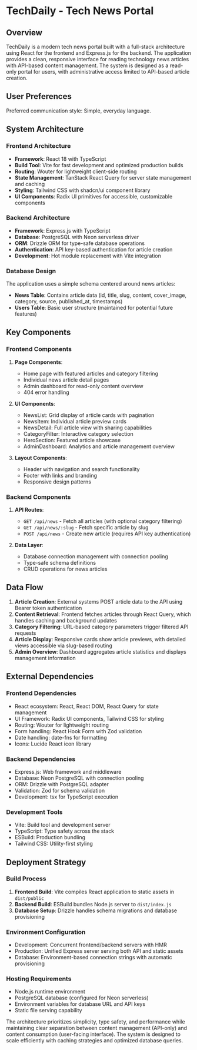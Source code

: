 # TechDaily - Tech News Portal

## Overview

TechDaily is a modern tech news portal built with a full-stack architecture using React for the frontend and Express.js for the backend. The application provides a clean, responsive interface for reading technology news articles with API-based content management. The system is designed as a read-only portal for users, with administrative access limited to API-based article creation.

## User Preferences

Preferred communication style: Simple, everyday language.

## System Architecture

### Frontend Architecture
- **Framework**: React 18 with TypeScript
- **Build Tool**: Vite for fast development and optimized production builds
- **Routing**: Wouter for lightweight client-side routing
- **State Management**: TanStack React Query for server state management and caching
- **Styling**: Tailwind CSS with shadcn/ui component library
- **UI Components**: Radix UI primitives for accessible, customizable components

### Backend Architecture
- **Framework**: Express.js with TypeScript
- **Database**: PostgreSQL with Neon serverless driver
- **ORM**: Drizzle ORM for type-safe database operations
- **Authentication**: API key-based authentication for article creation
- **Development**: Hot module replacement with Vite integration

### Database Design
The application uses a simple schema centered around news articles:
- **News Table**: Contains article data (id, title, slug, content, cover_image, category, source, published_at, timestamps)
- **Users Table**: Basic user structure (maintained for potential future features)

## Key Components

### Frontend Components
1. **Page Components**:
   - Home page with featured articles and category filtering
   - Individual news article detail pages
   - Admin dashboard for read-only content overview
   - 404 error handling

2. **UI Components**:
   - NewsList: Grid display of article cards with pagination
   - NewsItem: Individual article preview cards
   - NewsDetail: Full article view with sharing capabilities
   - CategoryFilter: Interactive category selection
   - HeroSection: Featured article showcase
   - AdminDashboard: Analytics and article management overview

3. **Layout Components**:
   - Header with navigation and search functionality
   - Footer with links and branding
   - Responsive design patterns

### Backend Components
1. **API Routes**:
   - `GET /api/news` - Fetch all articles (with optional category filtering)
   - `GET /api/news/:slug` - Fetch specific article by slug
   - `POST /api/news` - Create new article (requires API key authentication)

2. **Data Layer**:
   - Database connection management with connection pooling
   - Type-safe schema definitions
   - CRUD operations for news articles

## Data Flow

1. **Article Creation**: External systems POST article data to the API using Bearer token authentication
2. **Content Retrieval**: Frontend fetches articles through React Query, which handles caching and background updates
3. **Category Filtering**: URL-based category parameters trigger filtered API requests
4. **Article Display**: Responsive cards show article previews, with detailed views accessible via slug-based routing
5. **Admin Overview**: Dashboard aggregates article statistics and displays management information

## External Dependencies

### Frontend Dependencies
- React ecosystem: React, React DOM, React Query for state management
- UI Framework: Radix UI components, Tailwind CSS for styling
- Routing: Wouter for lightweight routing
- Form handling: React Hook Form with Zod validation
- Date handling: date-fns for formatting
- Icons: Lucide React icon library

### Backend Dependencies
- Express.js: Web framework and middleware
- Database: Neon PostgreSQL with connection pooling
- ORM: Drizzle with PostgreSQL adapter
- Validation: Zod for schema validation
- Development: tsx for TypeScript execution

### Development Tools
- Vite: Build tool and development server
- TypeScript: Type safety across the stack
- ESBuild: Production bundling
- Tailwind CSS: Utility-first styling

## Deployment Strategy

### Build Process
1. **Frontend Build**: Vite compiles React application to static assets in `dist/public`
2. **Backend Build**: ESBuild bundles Node.js server to `dist/index.js`
3. **Database Setup**: Drizzle handles schema migrations and database provisioning

### Environment Configuration
- Development: Concurrent frontend/backend servers with HMR
- Production: Unified Express server serving both API and static assets
- Database: Environment-based connection strings with automatic provisioning

### Hosting Requirements
- Node.js runtime environment
- PostgreSQL database (configured for Neon serverless)
- Environment variables for database URL and API keys
- Static file serving capability

The architecture prioritizes simplicity, type safety, and performance while maintaining clear separation between content management (API-only) and content consumption (user-facing interface). The system is designed to scale efficiently with caching strategies and optimized database queries.
